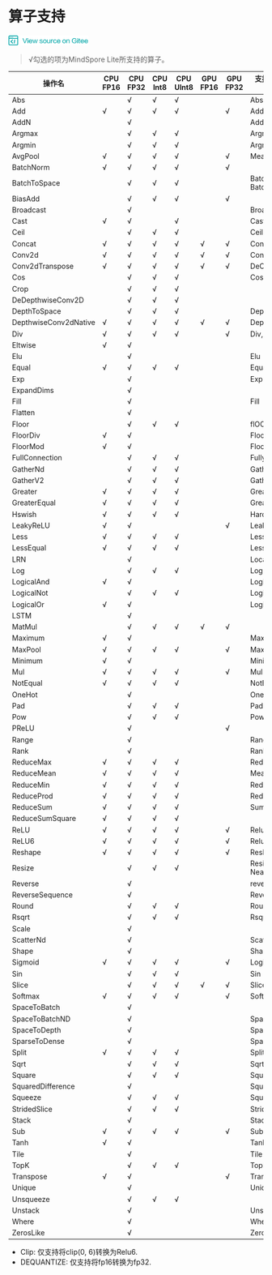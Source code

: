 ﻿# 算子支持

<a href="https://gitee.com/mindspore/docs/blob/master/lite/docs/source_zh_cn/operator_list.md" target="_blank"><img src="./_static/logo_source.png"></a>

> √勾选的项为MindSpore Lite所支持的算子。

| 操作名                   | CPU<br/>FP16 | CPU<br/>FP32 | CPU<br/>Int8 | CPU<br/>UInt8 | GPU<br/>FP16 | GPU<br/>FP32 | 支持的Tensorflow<br/>Lite op | 支持的Caffe<br/>Lite op | 支持的Onnx<br/>Lite op |
|-----------------------|----------|----------|----------|-----------|----------|-------------------|----------|----------|---------|
| Abs                   |          | √        | √        | √         |          |          | Abs        |               | Abs                |
| Add                   | √        | √        | √        | √         |          | √        | Add        |               | Add                |
| AddN                  |          | √        |          |           |          |          | AddN       |               |                    |
| Argmax                |          | √        | √        | √         |          |          | Argmax     | ArgMax        | ArgMax             |
| Argmin                |          | √        | √        | √         |          |          | Argmin     |               |                    |
| AvgPool               | √        | √        | √        | √         |          | √        | MeanPooling| Pooling       | AveragePool        |
| BatchNorm             | √        | √        | √        | √         |          | √        |            | BatchNorm     | BatchNormalization |
| BatchToSpace          |          | √        | √        | √         |          |          | BatchToSpace, BatchToSpaceND |  |               |
| BiasAdd               |          | √        | √        | √         |          | √         |           |                | BiasAdd            |
| Broadcast             |          | √        |          |           |          |          | BroadcastTo |               | Expand             |
| Cast                  | √        | √        |          | √         |          |          | Cast, DEQUANTIZE*  |        | Cast               |
| Ceil                  |          | √        | √        | √         |          |          | Ceil        |               | Ceil               |
| Concat                | √        | √        | √        | √         | √        | √        | Concat      | Concat        | Concat             |
| Conv2d                | √        | √        | √        | √         | √        | √        | Conv2D      | Convolution   | Conv               |
| Conv2dTranspose       | √        | √        | √        | √         | √        | √        | DeConv2D    | Deconvolution | ConvTranspose      |
| Cos                   |          | √        | √        | √         |          |          | Cos         |               | Cos                |
| Crop                  |          | √        | √        | √         |          |          |             |  Crop         |                    |
| DeDepthwiseConv2D     |          | √        | √        | √         |          |          |             |  Deconvolution| ConvTranspose      |
| DepthToSpace          |          | √        | √        | √         |          |          | DepthToSpace|               | DepthToSpace       |
| DepthwiseConv2dNative | √        | √        | √        | √         | √        | √        | DepthwiseConv2D | Convolution   | Convolution    |
| Div                   | √        | √        | √        | √         |          | √        | Div, RealDiv         |               | Div                |
| Eltwise               | √        | √        |          |           |          |          |             |  Eltwise      |                    |
| Elu                   |          | √        |          |           |          |          |  Elu        |               | Elu                |
| Equal                 | √        | √        | √        | √         |          |          | Equal       |               | Equal              |
| Exp                   |          | √        |          |           |          |          | Exp         |               | Exp                |
| ExpandDims            |          | √        |          |           |          |          |             |               |                    |
| Fill                  |          | √        |          |           |          |          | Fill        |               |                    |
| Flatten               |          | √        |          |           |          |          |             | Flatten       |                    |
| Floor                 |          | √        | √        | √         |          |          | flOOR       |               | Floor              |
| FloorDiv              | √        | √        |          |           |          |          | FloorDiv    |               |                    |
| FloorMod              | √        | √        |          |           |          |          | FloorMod    |               |                    |
| FullConnection        |          | √        | √        | √         |          |          | FullyConnected  | InnerProduct  |                |
| GatherNd              |          | √        | √        | √         |          |          | GatherND    |               |                    |
| GatherV2              |          | √        | √        | √         |          |          | Gather      |               | Gather             |
| Greater               | √        | √        | √        | √         |          |          | Greater     |               | Greater            |
| GreaterEqual          | √        | √        | √        | √         |          |          | GreaterEqual|               |                    |
| Hswish                | √        | √        | √        | √         |          |          | HardSwish   |               |                    |
| LeakyReLU             | √        | √        |          |           |          | √        | LeakyRelu   |               | LeakyRelu          |
| Less                  | √        | √        | √        | √         |          |          | Less        |               | Less               |
| LessEqual             | √        | √        | √        | √         |          |          | LessEqual   |               |                    |
| LRN     |          | √        |          |           |          |          | LocalResponseNorm  |        | Lrn                |
| Log                   |          | √        | √        | √         |          |          | Log         |               | Log                |
| LogicalAnd            | √        | √        |          |           |          |          | LogicalAnd  |               |                    |
| LogicalNot            |          | √        | √        | √         |          |          | LogicalNot  |               |                    |
| LogicalOr             | √        | √        |          |           |          |          | LogicalOr   |               |                    |
| LSTM                  |          | √        |          |           |          |          |             |               |                    |
| MatMul                |          | √        | √        | √         | √        | √        |             |               | MatMul             |
| Maximum               | √        | √        |          |           |          |          | Maximum     |               | Max                |
| MaxPool               | √        | √        | √        | √         |          | √        | MaxPooling  | Pooling       | MaxPool            |
| Minimum               | √        | √        |          |           |          |          | Minimum     |               | Min                |
| Mul                   | √        | √        | √        | √         |          | √        | Mul         |               | Mul                |
| NotEqual              | √        | √        | √        | √         |          |          | NotEqual    |               |                    |
| OneHot                |          | √        |          |           |          |          | OneHot      |               |                    |
| Pad                   |          | √        | √        | √         |          |          | Pad         |               | Pad                |
| Pow                   |          | √        | √        | √         |          |         | Pow          | Power         | Power              |
| PReLU                 |          | √        |          |          |          | √        |        | PReLU         |              |
| Range                 |          | √        |          |           |          |          | Range       |               |                    |
| Rank                  |          | √        |          |           |          |          | Rank        |               |                    |
| ReduceMax             | √        | √        | √        | √         |          |          | ReduceMax   |               | ReduceMax          |
| ReduceMean            | √        | √        | √        | √         |          |          | Mean        |               | ReduceMean         |
| ReduceMin             | √        | √        | √        | √         |          |          | ReduceMin   |               | ReduceMin          |
| ReduceProd            | √        | √        | √        | √         |          |          | ReduceProd  |               |                    |
| ReduceSum             | √        | √        | √        | √         |          |          | Sum         |               | ReduceSum          |
| ReduceSumSquare       | √        | √        | √        | √         |          |          |             |               |                    |
| ReLU                  | √        | √        | √        | √         |          | √        | Relu        | ReLU          | Relu               |
| ReLU6                 | √        | √        | √        | √         |          | √        | Relu6       | ReLU6         | Clip*              |
| Reshape               | √        | √        | √        | √         |          | √        | Reshape     | Reshape       | Reshape,Flatten    |
| Resize                |          | √        | √        | √         |          |          | ResizeBilinear, NearestNeighbor | Interp        |                    |
| Reverse               |          | √        |          |           |          |          | reverse     |               |                    |
| ReverseSequence       |          | √        |          |           |          |          | ReverseSequence  |          |                    |
| Round                 |          | √        | √        | √         |          |          | Round       |               |                    |
| Rsqrt                 |          | √        | √        | √         |          |          | Rsqrt       |               |                    |
| Scale                 |          | √        |          |           |          |          |             |  Scale        |                    |
| ScatterNd             |          | √        |          |           |          |          | ScatterNd   |               |                    |
| Shape                 |          | √        |          |          |          |          | Shape       |               | Shape              |
| Sigmoid               | √        | √        | √        | √         |          | √        | Logistic    | Sigmoid       | Sigmoid            |
| Sin                   |          | √        | √        | √         |          |          | Sin         |               | Sin                |
| Slice                 |          | √        | √        | √         | √        | √        | Slice       |               | Slice              |
| Softmax               | √        | √        | √        | √         |          | √        | Softmax     | Softmax       | Softmax            |
| SpaceToBatch          |          | √        |          |           |          |          |             |               |                    |
| SpaceToBatchND        |          | √        |          |           |          |          | SpaceToBatchND |            |                    |
| SpaceToDepth          |          | √        |          |           |          |          | SpaceToDepth   |            | SpaceToDepth       |
| SparseToDense         |          | √        |          |           |          |          |  SpareToDense  |            |                    |
| Split                 | √        | √        | √        | √         |          |          | Split, SplitV  |            |                    |
| Sqrt                  |          | √        | √        | √         |          |          | Sqrt        |               | Sqrt               |
| Square                |          | √        | √        | √         |          |          | Square      |               |                    |
| SquaredDifference     |          | √        |          |           |          |         |  SquaredDifference |         |                    |
| Squeeze               |          | √        | √        | √         |          |          | Squeeze     |               | Squeeze            |
| StridedSlice          |          | √        | √        | √         |          |          | StridedSlice|               |                    |
| Stack                 |          | √        |          |           |          |          | Stack       |               |                    |
| Sub                   | √        | √        | √        | √         |          | √        | Sub         |               |  Sub               |
| Tanh                  | √        | √        |          |           |          |          | Tanh        | TanH          |                    |
| Tile                  |          | √        |          |           |          |          | Tile        |               | Tile               |
| TopK                  |          | √        | √        | √         |          |          | TopKV2      |               |                    |
| Transpose             | √        | √        |          |           |          | √        | Transpose   | Permute       | Transpose          |
| Unique                |          | √        |          |           |          |          | Unique      |               |                    |
| Unsqueeze             |          | √        | √        | √         |          |          |             |               | Unsqueeze          |
| Unstack               |          | √        |          |           |          |          | Unstack     |               |                    |
| Where                 |          | √        |          |           |          |          |  Where      |               |                    |
| ZerosLike             |          | √        |          |           |          |          | ZerosLike   |               |               |             

* Clip: 仅支持将clip(0, 6)转换为Relu6.
* DEQUANTIZE: 仅支持将fp16转换为fp32.
